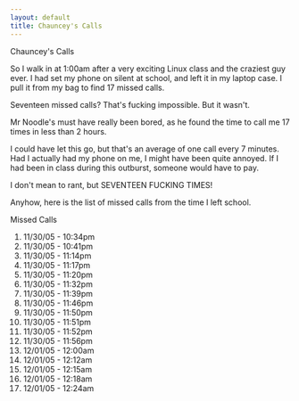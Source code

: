 ```yaml
---
layout: default
title: Chauncey's Calls
---
```


Chauncey's Calls

So I walk in at 1:00am after a very exciting Linux class and the craziest guy
ever. I had set my phone on silent at school, and left it in my laptop case. I
pull it from my bag to find 17 missed calls.

Seventeen missed calls? That's fucking impossible. But it wasn't.

Mr Noodle's must have really been bored, as he found the time to call me 17
times in less than 2 hours.

I could have let this go, but that's an average of one call every 7 minutes.
Had I actually had my phone on me, I might have been quite annoyed. If I had
been in class during this outburst, someone would have to pay.

I don't mean to rant, but SEVENTEEN FUCKING TIMES!

Anyhow, here is the list of missed calls from the time I left school.

Missed Calls

1. 11/30/05 - 10:34pm
2. 11/30/05 - 10:41pm
3. 11/30/05 - 11:14pm
4. 11/30/05 - 11:17pm
5. 11/30/05 - 11:20pm
6. 11/30/05 - 11:32pm
7. 11/30/05 - 11:39pm
8. 11/30/05 - 11:46pm
9. 11/30/05 - 11:50pm
10. 11/30/05 - 11:51pm
11. 11/30/05 - 11:52pm
12. 11/30/05 - 11:56pm
13. 12/01/05 - 12:00am
14. 12/01/05 - 12:12am
15. 12/01/05 - 12:15am
16. 12/01/05 - 12:18am
17. 12/01/05 - 12:24am
